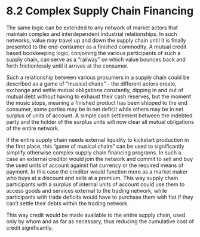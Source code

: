 # 8.2 Complex Supply Chain Financing

The same logic can be extended to any network of market actors that maintain complex and interdependent industrial relationships. In such networks, value may travel up and down the supply chain until it is finally presented to the end-consumer as a finished commodity. A mutual credit based bookkeeping logic, conjoining the various participants of such a supply chain, can serve as a “railway” on which value bounces back and forth frictionlessly until it arrives at the consumer.

Such a relationship between various prosumers in a supply chain could be described as a game of “musical chairs” - the different actors create, exchange and settle mutual obligations constantly, dipping in and out of mutual debt without having to exhaust their cash reserves, but the moment the music stops, meaning a finished product has been shipped to the end consumer, some parties may be in net deficit while others may be in net surplus of units of account. A simple cash settlement between the indebted party and the holder of the surplus units will now clear all mutual obligations of the entire network.

If the entire supply chain needs external liquidity to kickstart production in the first place, this “game of musical chairs” can be used to significantly simplify otherwise complex supply chain financing programs. In such a case an external creditor would join the network and commit to sell and buy the used units of account against fiat currency or the required means of payment. In this case the creditor would function more as a market maker who buys at a discount and sells at a premium. This way supply chain participants with a surplus of internal units of account could use them to access goods and services external to the trading network, while participants with trade deficits would have to purchase them with fiat if they can’t settle their debts within the trading network.

This way credit would be made available to the entire supply chain, used only by whom and as far as necessary, thus reducing the cumulative cost of credit significantly.
